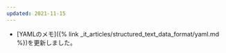 ```yaml
---
updated: 2021-11-15
---
```

- [YAMLのメモ]({% link _it_articles/structured_text_data_format/yaml.md %})を更新しました。
